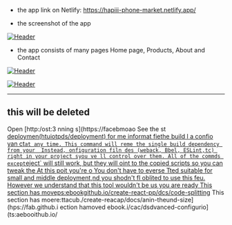 
- the app link on Netlify: https://hapiii-phone-market.netlify.app/

-  the screenshot of the app

[![Header](https://res.cloudinary.com/hapiii/image/upload/v1668615299/react-apps/skkmusj7q4drfdzqfyqa.png)](https://some-url.dev/)


- the app consists of many pages Home page, Products, About and Contact


[![Header](https://res.cloudinary.com/hapiii/image/upload/v1668716003/react-apps/eot8rwmvg8foqxvqeflc.png)](https://some-url.dev/)


[![Header](https://res.cloudinary.com/hapiii/image/upload/v1668716003/react-apps/enqhe2bcx13nxvfjucuw.png)](https://some-url.dev/)


-------------------------------------------------------------------
this will be deleted
---------------------------------------------------------------------
Open [http:/ost:3
nning s](https://facebmoao
See the st [deploymen(htuiotpds/deployment) for me informat
fiethe build l a confio yan ct` at any time. This command will reme the single build dependency from your 
Instead, onfiguration filn des (weback, Bbel, ESLint,tc) right in your project syou ve ll control over them. All of the commds except `eject` will still work, but they will oint to the copied scripts so you can tweak the At this poit you're o
You don't have to everse  Tted suitable for small and middle deployment,nd you shodn't fl oblited to use this feu. However we understand that this tool wouldn't be us you are ready
This section has moveps:ebookgithub.io/create-react-pp/dcs/code-splitting](https:facebook.ghub.io/create-react-p/dos/code-splitting)
This section has moere:ttacub./create-reacap/docs/anin-theund-size](hps://fab.github.i
ection hamoved ebook.i/cac/dsdvanced-configurio](ts:aebooithub.io/
